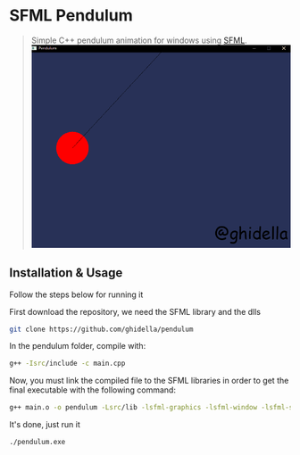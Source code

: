 # SFML Pendulum
> Simple C++ pendulum animation for windows using [SFML](https://www.sfml-dev.org/).
![Running App](./GIF.gif)

## Installation & Usage
Follow the steps below for running it

First download the repository, we need the SFML library and the dlls
```bash
git clone https://github.com/ghidella/pendulum
```
In the pendulum folder, compile with:
```bash
g++ -Isrc/include -c main.cpp
```
Now, you must link the compiled file to the SFML libraries in order to get the final executable with the following command:
```bash
g++ main.o -o pendulum -Lsrc/lib -lsfml-graphics -lsfml-window -lsfml-system
```
It's done, just run it
```bash
./pendulum.exe
```

